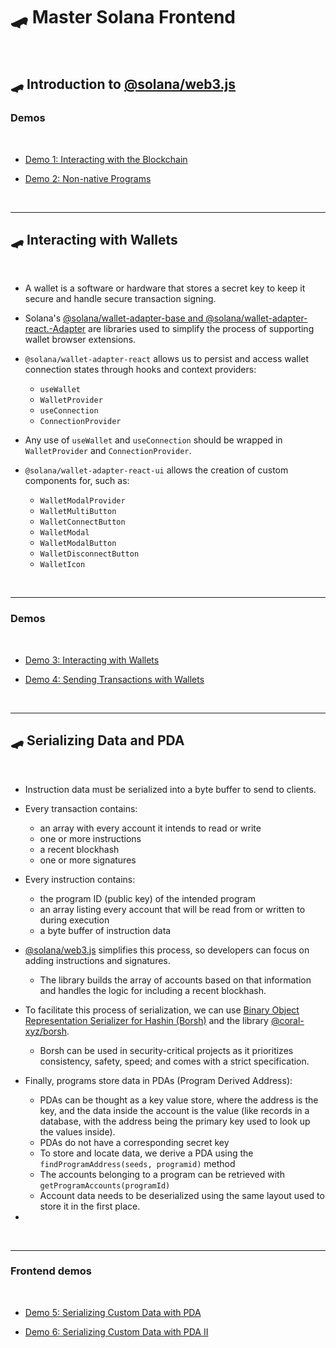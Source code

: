 # 🛹 Master Solana Frontend

<br>


## 🛹 Introduction to [@solana/web3.js](https://solana-labs.github.io/solana-web3.js/)


### Demos

<br>


* [Demo 1: Interacting with the Blockchain](https://github.com/urani-labs/solana-dev-onboarding-rs/tree/main/demos/frontend/01_connecting_to_the_blockchain)

* [Demo 2: Non-native Programs](https://github.com/urani-labs/solana-dev-onboarding-rs/tree/main/demos/frontend/02_non_native_programs)

<br>


---


## 🛹 Interacting with Wallets 

<br>

* A wallet is a software or hardware that stores a secret key to keep it secure and handle secure transaction signing.

* Solana's [@solana/wallet-adapter-base and @solana/wallet-adapter-react.-Adapter](https://github.com/anza-xyz/wallet-adapter) are libraries used to simplify the process of supporting wallet browser extensions.

* `@solana/wallet-adapter-react` allows us to persist and access wallet connection states through hooks and context providers:
    - `useWallet`
    - `WalletProvider`
    - `useConnection`
    - `ConnectionProvider`

* Any use of `useWallet` and `useConnection` should be wrapped in `WalletProvider` and `ConnectionProvider`.

* `@solana/wallet-adapter-react-ui` allows the creation of custom components for, such as:
    - `WalletModalProvider`
    - `WalletMultiButton`
    - `WalletConnectButton`
    - `WalletModal`
    - `WalletModalButton`
    - `WalletDisconnectButton`
    - `WalletIcon`



<br>

---

### Demos

<br>



* [Demo 3: Interacting with Wallets](https://github.com/urani-labs/solana-dev-onboarding-rs/tree/main/demos/frontend/03_wallets_ping)

* [Demo 4: Sending Transactions with Wallets](https://github.com/urani-labs/solana-dev-onboarding-rs/tree/main/demos/frontend/04_wallets_tx)


<br>

---

## 🛹 Serializing Data and PDA

<br>

* Instruction data must be serialized into a byte buffer to send to clients. 

* Every transaction contains:
    - an array with every account it intends to read or write
    - one or more instructions
    - a recent blockhash
    - one or more signatures

* Every instruction contains:
    - the program ID (public key) of the intended program
    - an array listing every account that will be read from or written to during execution
    - a byte buffer of instruction data

* [@solana/web3.js](https://solana-labs.github.io/solana-web3.js/) simplifies this process, so developers can focus on adding instructions and signatures. 
    - The library builds the array of accounts based on that information and handles the logic for including a recent blockhash.


* To facilitate this process of serialization, we can use [Binary Object Representation Serializer for Hashin (Borsh)](https://borsh.io/) and the library [@coral-xyz/borsh](https://github.com/coral-xyz).
    - Borsh can be used in security-critical projects as it prioritizes consistency, safety, speed; and comes with a strict specification.

* Finally, programs store data in PDAs (Program Derived Address):
    - PDAs can be thought as a key value store, where the address is the key, and the data inside the account is the value (like records in a database, with the address being the primary key used to look up the values inside).
    - PDAs do not have a corresponding secret key
    - To store and locate data, we derive a PDA using the `findProgramAddress(seeds, programid)` method
    - The accounts belonging to a program can be retrieved with `getProgramAccounts(programId)`
    - Account data needs to be deserialized using the same layout used to store it in the first place.

* 


<br>


---

### Frontend demos

<br>

* [Demo 5: Serializing Custom Data with PDA](https://github.com/urani-labs/solana-dev-onboarding-rs/tree/main/demos/frontend/05_serialize_custom_data)

* [Demo 6: Serializing Custom Data with PDA II](https://github.com/urani-labs/solana-dev-onboarding-rs/tree/main/demos/frontend/06_serialize_custom_data_II)